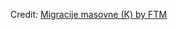 <div id="observablehq-fd877d47"></div>
<p>Credit: <a href="https://observablehq.com/d/fb10937a4aad2965">Migracije masovne (K) by FTM</a></p>

<link rel="stylesheet" href="https://cdn.jsdelivr.net/npm/@observablehq/inspector@5/dist/inspector.css">
<script type="module">
import {Runtime, Inspector} from "https://cdn.jsdelivr.net/npm/@observablehq/runtime@5/dist/runtime.js";
import define from "https://api.observablehq.com/d/fb10937a4aad2965@20.js?v=4&api_key=00cf3554f0097a25224ab2f2d77e51e8a6b38db2";
new Runtime().module(define, Inspector.into("#observablehq-fd877d47"));
</script>
